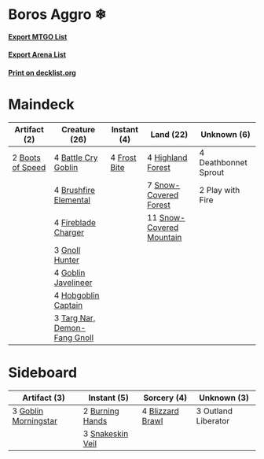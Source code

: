 # Boros Aggro ❄

#### [Export MTGO List](../collection/Boros%20Aggro%20❄/Boros%20Aggro%20❄.txt)
#### [Export Arena List](../collection/Boros%20Aggro%20❄/Boros%20Aggro%20❄_arena.txt)
#### [Print on decklist.org](http://decklist.org/?deckmain=4%09Battle%20Cry%20Goblin%0A2%09Boots%20of%20Speed%0A4%09Brushfire%20Elemental%0A4%09Deathbonnet%20Sprout%0A4%09Fireblade%20Charger%0A4%09Frost%20Bite%0A3%09Gnoll%20Hunter%0A4%09Goblin%20Javelineer%0A4%09Highland%20Forest%0A4%09Hobgoblin%20Captain%0A2%09Play%20with%20Fire%0A7%09Snow-Covered%20Forest%0A11%09Snow-Covered%20Mountain%0A3%09Targ%20Nar,%20Demon-Fang%20Gnoll&deckside=4%09Blizzard%20Brawl%0A2%09Burning%20Hands%0A3%09Goblin%20Morningstar%0A3%09Outland%20Liberator%0A3%09Snakeskin%20Veil)
# Maindeck

|                                       Artifact (2)                                        |                                             Creature (26)                                             |                                      Instant (4)                                      |                                             Land (22)                                             |    Unknown (6)     |
|-------------------------------------------------------------------------------------------|-------------------------------------------------------------------------------------------------------|---------------------------------------------------------------------------------------|---------------------------------------------------------------------------------------------------|--------------------|
|2 [Boots of Speed](http://gatherer.wizards.com/Pages/Card/Details.aspx?multiverseid=527420)|4 [Battle Cry Goblin](http://gatherer.wizards.com/Pages/Card/Details.aspx?multiverseid=527419)         |4 [Frost Bite](http://gatherer.wizards.com/Pages/Card/Details.aspx?multiverseid=503750)|4 [Highland Forest](http://gatherer.wizards.com/Pages/Card/Details.aspx?multiverseid=503881)       |4 Deathbonnet Sprout|
|                                                                                           |4 [Brushfire Elemental](http://gatherer.wizards.com/Pages/Card/Details.aspx?multiverseid=491872)       |                                                                                       |7 [Snow-Covered Forest](http://gatherer.wizards.com/Pages/Card/Details.aspx?multiverseid=121192)   |2 Play with Fire    |
|                                                                                           |4 [Fireblade Charger](http://gatherer.wizards.com/Pages/Card/Details.aspx?multiverseid=491779)         |                                                                                       |11 [Snow-Covered Mountain](http://gatherer.wizards.com/Pages/Card/Details.aspx?multiverseid=121233)|                    |
|                                                                                           |3 [Gnoll Hunter](http://gatherer.wizards.com/Pages/Card/Details.aspx?multiverseid=527472)              |                                                                                       |                                                                                                   |                    |
|                                                                                           |4 [Goblin Javelineer](http://gatherer.wizards.com/Pages/Card/Details.aspx?multiverseid=527431)         |                                                                                       |                                                                                                   |                    |
|                                                                                           |4 [Hobgoblin Captain](http://gatherer.wizards.com/Pages/Card/Details.aspx?multiverseid=527435)         |                                                                                       |                                                                                                   |                    |
|                                                                                           |3 [Targ Nar, Demon-Fang Gnoll](http://gatherer.wizards.com/Pages/Card/Details.aspx?multiverseid=527521)|                                                                                       |                                                                                                   |                    |


# Sideboard

|                                         Artifact (3)                                          |                                        Instant (5)                                        |                                        Sorcery (4)                                        |    Unknown (3)    |
|-----------------------------------------------------------------------------------------------|-------------------------------------------------------------------------------------------|-------------------------------------------------------------------------------------------|-------------------|
|3 [Goblin Morningstar](http://gatherer.wizards.com/Pages/Card/Details.aspx?multiverseid=527432)|2 [Burning Hands](http://gatherer.wizards.com/Pages/Card/Details.aspx?multiverseid=527422) |4 [Blizzard Brawl](http://gatherer.wizards.com/Pages/Card/Details.aspx?multiverseid=503775)|3 Outland Liberator|
|                                                                                               |3 [Snakeskin Veil](http://gatherer.wizards.com/Pages/Card/Details.aspx?multiverseid=503810)|                                                                                           |                   |

